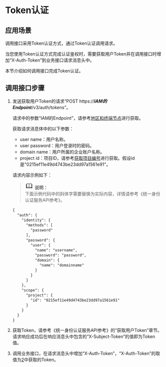 # Token认证<a name="dws_02_0006"></a>

## 应用场景<a name="sb3ab9d18f149472589a0e172b50c909b"></a>

调用接口采用Token认证方式，通过Token认证调用请求。

当您使用Token认证方式完成认证鉴权时，需要获取用户Token并在调用接口时增加“X-Auth-Token”到业务接口请求消息头中。

本节介绍如何调用接口完成Token认证。

## 调用接口步骤<a name="s30966dd89b974431b4a2dc5585f57591"></a>

1.  发送获取用户Token的请求“POST https://_**IAM的Endpoint**_/v3/auth/tokens”。

    请求中的参数“IAM的Endpoint”，请参考[地区和终端节点](https://developer.huaweicloud.com/dev/endpoint?IAM)进行获取。

    获取请求消息体中的以下参数：

    -   user name：用户名称。
    -   user password：用户登录时的密码。
    -   domain name：用户所属的企业账户名称。
    -   project id：项目ID，请参考[获取项目编号](获取项目编号.md)进行获取。假设id是"0215ef11e49d4743be23dd97a1561e91"。

    请求内容示例如下： 

    >![](public_sys-resources/icon-note.gif) **说明：**   
    >下面示例代码中的斜体字需要替换为实际内容，详情请参考《统一身份认证服务API参考》。  

    ```
    {
      "auth": {
        "identity": {
          "methods": [
            "password"
          ],
          "password": {
            "user": {
              "name": "username",
              "password": "password",
              "domain": {
                "name": "domainname"
              }
            }
          }
        },
        "scope": {
          "project": {
            "id": "0215ef11e49d4743be23dd97a1561e91"      
          }
        }
      }
    }
    ```

2.  <a name="l2991087a806f4324880c876ff3747400"></a>获取Token，请参考《统一身份认证服务API参考》的“获取用户Token”章节。请求响应成功后在响应消息头中包含的“X-Subject-Token”的值即为Token值。
3.  调用业务接口，在请求消息头中增加“X-Auth-Token”，“X-Auth-Token”的取值为[2](#l2991087a806f4324880c876ff3747400)中获取的Token。

